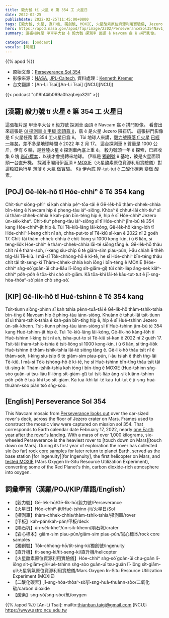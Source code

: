 ```yaml
---
title: 毅力號 tī 火星 ê 第 354 工 火星日
date: 2022-02-25
publishdate: 2022-02-25T11:45:00+0800
tags: [毅力號, 火星, 直升機, 獨創號, MOXIE, 火星酸素原位資源利用實驗儀, Jezero 隕石坑, 隕石坑, Navcam, 火星日]
hero: https://apod.nasa.gov/apod/fap/image/2202/PerseveranceSol354Nav1_1br2_KenKremer1024.jpg
summary: 這張相片是 甲車平大台 ê 毅力號 探測車 面頂 ê Navcam 翕 ê 拼鬥影像。

categories: [podcast]
vocals: [阿錕]
---
```


{{% apod %}}

- 原始文章：[Perseverance Sol 354](https://apod.nasa.gov/apod/ap220225.html)
- 影像來源：[NASA](https://www.nasa.gov/), [JPL-Caltech](https://www.jpl.nasa.gov/), 資料處理：[Kenneth Kremer](https://spaceupclose.com)
- 台文翻譯：[An-Li Tsai][An-Li Tsai] ([NCU][NCU])

{{< podcast "cl19hf4ib069a0hzqbejo32ll" >}}

## [漢羅] 毅力號 tī 火星 ê 第 354 工 火星日
這張相片是 甲車平大台 ê 毅力號 探測車 面頂 ê Navcam 翕 ê 拼鬥影像。
看會出來這張是 [ùi 探測車 ê 甲板 面頂翕 ê][Perseverance looks out]，翕 ê 是火星 Jezero 隕石坑。
這張拼鬥影像是 tī 火星任務 第 354 工火星日翕 ê。
Tùi 地球人來講，[毅力號降落 tī 火星][touch down on Mars t] [已經一年矣][one Earth year after the rover's landing]，差不多是地球時間 ê 2022 年 2 月 17。
這台探測車 ê 質量是 1000 公斤，伊有 6 輪，是登陸火星 ê 探測車內底上重 ê。
毅力號頭一年 ê 探索，已經收集 6 塊 [岩心標本][rock core samples]，以後才會提轉來地球。
伊嘛是 [獨創號][for Ingenuity t] ê 基地，彼是火星面頂頭一台直升機。
探測車閣用伊面頂 ê [MOXIE][tested MOXIE]（火星酸素原位資源利用實驗儀）對 這粒紅色行星 薄薄 ê 大氣 做實驗。
Kā 伊內底 厚-tut-tut ê 二酸化碳素 變做 酸素。



## [POJ] Gē-le̍k-hō tī Hóe-chhiⁿ ê Tē 354 kang
Chit-tiuⁿ siòng-phìⁿ sī kah chhia pêⁿ-tōa-tâi ê Gē-le̍k-hō thàm-chhek-chhia bīn-téng ê Navcam hip ê pheng-tàu iáⁿ-siōng.
Khòaⁿ ē chhut-lâi chit-tiuⁿ sī ùi thàm-chhek-chhia ê kah-pán bīn-téng hip ê, hip ê sī Hóe-chhiⁿ Jezero ún-se̍k-kheⁿ.
Chit-tiuⁿ pheng-tàu iáⁿ-siōng sī tī Hóe-chhiⁿ jīm-bū tē 354 kang Hóe-chhiⁿ-ji̍t hip ê.
Tùi Tē-kiû-lâng lâi-kóng, Gē-le̍k-hō kàng-lo̍h tī Hóe-chhiⁿ í-keng chi̍t nî ah, chha-put-to sī Tē-kiû sî-kan ê 2022 nî 2 goe̍h 17.
Chit-tâi thàm-chhek-chhia ê chit-liōng sī 1000 kong-kin, i ū 6 lián, sī teng-lio̍k Hóe-chhiⁿ ê thàm-chhek-chhia lāi-té siōng tāng ê.
Gē-le̍k-hō thâu chi̍t nî ê thàm-soh, í-keng siu-chi̍p 6 tè giâm-sim piau-pún, í-āu chiah ē the̍h tńg-lâi Tē-kiû.
I mā-sī To̍k-chhòng-hō ê ki-tē, he sī Hóe-chhiⁿ bīn-téng thâu chi̍t tâi ti̍t-seng-ki
Thàm-chhek-chhia koh iōng i bīn-téng ê MOXIE (Hóe-chhiⁿ sǹg-sò͘ goân-ūi chu-liāu lī-iōng si̍t-giām-gî) tùi chit-lia̍p âng-sek kiâⁿ-chhiⁿ po̍h-po̍h ê tōa-khì chò si̍t-giām.
Kā tōa-khì lāi-té kāu-tut-tut ê jī-sng-hòa-thòaⁿ-sò͘ piàn chò sǹg-sò͘.

## [KIP]  Gē-li̍k-hō tī Hué-tshinn ê Tē 354 kang
Tsit-tiunn siòng-phìnn sī kah tshia pênn-tuā-tâi ê Gē-li̍k-hō thàm-tshik-tshia bīn-tíng ê Navcam hip ê phing-tàu iánn-siōng.
Khuànn ē tshut-lâi tsit-tiunn sī uì thàm-tshik-tshia ê kah-pán bīn-tíng hip ê, hip ê sī Hué-tshinn Jezero ún-si̍k-khenn.
Tsit-tiunn phing-tàu iánn-siōng sī tī Hué-tshinn jīm-bū tē 354 kang Hué-tshinn-ji̍t hip ê.
Tuì Tē-kiû-lâng lâi-kóng, Gē-li̍k-hō kàng-lo̍h tī Hué-tshinn í-king tsi̍t nî ah, tsha-put-to sī Tē-kiû sî-kan ê 2022 nî 2 gue̍h 17.
Tsit-tâi thàm-tshik-tshia ê tsit-liōng sī 1000 kong-kin, i ū 6 lián, sī ting-lio̍k Hué-tshinn ê thàm-tshik-tshia lāi-té siōng tāng ê.
Gē-li̍k-hō thâu tsi̍t nî ê thàm-soh, í-king siu-tsi̍p 6 tè giâm-sim piau-pún, í-āu tsiah ē the̍h tńg-lâi Tē-kiû.
I mā-sī To̍k-tshòng-hō ê ki-tē, he sī Hué-tshinn bīn-tíng thâu tsi̍t tâi ti̍t-sing-ki
Thàm-tshik-tshia koh iōng i bīn-tíng ê MOXIE (Hué-tshinn sǹg-sòo guân-uī tsu-liāu lī-iōng si̍t-giām-gî) tuì tsit-lia̍p âng-sik kiânn-tshinn po̍h-po̍h ê tuā-khì tsò si̍t-giām.
Kā tuā-khì lāi-té kāu-tut-tut ê jī-sng-huà-thuànn-sòo piàn tsò sǹg-sòo.

## [English] Perseverance Sol 354

This Navcam mosaic from [Perseverance looks out][Perseverance looks out] over the car-sized rover's deck, across the floor of Jezero crater on Mars.
Frames used to construct the mosaic view were captured on mission sol 354.
That corresponds to Earth calendar date February 17, 2022, nearly [one Earth year after the rover's landing][one Earth year after the rover's landing].
With a mass of over 1,000 kilograms, six-wheeled Perseverance is the heaviest rover to [touch down on Mars][touch down on Mars].
During its first year of exploration the rover has collected six (so far) [rock core samples][rock core samples] for later return to planet Earth, served as the base station [for Ingenuity][for Ingenuity], the first helicopter on Mars, and [tested MOXIE][tested MOXIE] (Mars Oxygen In-Situ Resource Utilization Experiment), converting some of the Red Planet's thin, carbon dioxide-rich atmosphere into oxygen.

## 詞彙學習（漢羅/POJ/KIP/華語/English）
- 【毅力號】Gē-le̍k-hō/Gē-li̍k-hō/毅力號/Perseverance
- 【火星日】Hóe-chhiⁿ-ji̍t/Hué-tshinn-ji̍t/火星日/Sol
- 【探測車】thàm-chhek-chhia/thàm-tshik-tshia/探測車/rover
- 【甲板】kah-pán/kah-pán/甲板/deck
- 【隕石坑】ún-se̍k-kheⁿ/ún-si̍k-khenn/隕石坑/crater
- 【岩心標本】giâm-sim piau-pún/giâm-sim piau-pún/岩心標本/rock core samples
- 【獨創號】To̍k-chhòng-hō/ti̍t-sing-ki/獨創號/Ingenuity
- 【直升機】ti̍t-seng-ki/ti̍t-seng-ki/直升機/helicopter
- 【火星酸素原位資源利用實驗儀】Hóe-chhiⁿ sǹg-sò͘ goân-ūi chu-goân lī-iōng si̍t-giām-gî/Hué-tshinn sǹg-sòo guân-uī tsu-guân lī-iōng si̍t-giām-gî/火星氧氣原位資源利用實驗儀/Mars Oxygen In-Situ Resource Utilization Experiment (MOXIE)
- 【二酸化碳素】jī-sng-hòa-thòaⁿ-sò͘/jī-sng-huà-thuànn-sòo/二氧化碳/carbon dioxide
- 【酸素】sǹg-sò͘/sǹg-sòo/氧/oxygen

{{% /apod %}}
[An-Li Tsai]: mailto:thianbun.taigi@gmail.com
[NCU]: https://www.astro.ncu.edu.tw

[copyright]: https://apod.nasa.gov/apod/fap/lib/about_apod.html#srapply

[Perseverance looks out]:https://mars.nasa.gov/mars2020/
[one Earth year after the rover's landing]:https://www.nasa.gov/feature/jpl/nasa-s-perseverance-celebrates-first-year-on-mars-by-learning-to-run
[touch down on Mars e]:https://apod.nasa.gov/apod/ap210220.html
[touch down on Mars t]:https://apod.tw/daily/20210220/
[rock core samples]:https://www.nasa.gov/feature/jpl/nasa-s-perseverance-rover-successfully-cores-its-first-rock
[for Ingenuity e]:https://apod.nasa.gov/apod/ap210701.html
[for Ingenuity t]:https://apod.tw/daily/20210701/
[tested MOXIE]:https://www.nasa.gov/press-release/nasa-s-perseverance-mars-rover-extracts-first-oxygen-from-red-planet
